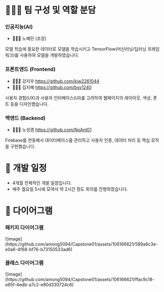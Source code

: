 

# 👩🏻‍💻 팀 구성 및 역할 분담

### 인공지능(AI)
- 👩🏻‍💻 노혜민 (조장)

모델 학습에 필요한 데이터로 모델을 학습시키고 TensorFlow(머신러닝/딥러닝 프레임워크)를 사용하여 모델을 개발하였습니다.

### 프론트엔드 (Frontend)
- 👩🏻‍💻 강지우 <https://github.com/kjw2261044>  
- 👩🏻‍💻 김지혜 <https://github.com/bsy1240>

사용자 경험(UX)과 사용자 인터페이스(UI)를 고려하여 웹페이지의 레이아웃, 색상, 폰트 등을 디자인했습니다.

### 백엔드 (Backend)
- 👨🏻‍💻 노성겸 <https://github.com/NoAnt01>

Firebase를 연동해서 데이터베이스를 관리하고 사용자 인증, 데이터 처리 등 핵심 로직을 구현했습니다.

  
  
# 📅 개발 일정

- 4개월 전체적인 개발 일정입니다.
- 매주 월요일 5시에 모여서 약 2시간 정도 회의를 진행하였습니다.


# 📝 다이어그램

<h3> 패키지 다이어그램</h3>
![image](https://github.com/among5094/Capstone01/assets/106166621/589a6c3e-e0a6-4f68-bf76-b73150533ad6)


<h3> 클래스 다이어그램</h3>
![image](https://github.com/among5094/Capstone01/assets/106166621/ffac9c18-e65f-4edb-a7c2-e80d330724c6)





